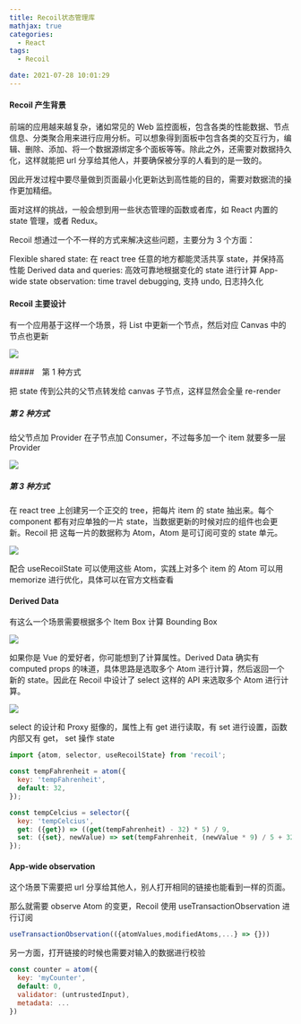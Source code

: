 ```yaml
---
title: Recoil状态管理库
mathjax: true
categories:
  - React
tags:
  - Recoil

date: 2021-07-28 10:01:29
---
```


#### Recoil 产生背景

前端的应用越来越复杂，诸如常见的 Web 监控面板，包含各类的性能数据、节点信息、分类聚合用来进行应用分析。可以想象得到面板中包含各类的交互行为，编辑、删除、添加、将一个数据源绑定多个面板等等。除此之外，还需要对数据持久化，这样就能把 url 分享给其他人，并要确保被分享的人看到的是一致的。

因此开发过程中要尽量做到页面最小化更新达到高性能的目的，需要对数据流的操作更加精细。

面对这样的挑战，一般会想到用一些状态管理的函数或者库，如 React 内置的 state 管理，或者 Redux。

Recoil 想通过一个不一样的方式来解决这些问题，主要分为 3 个方面：

Flexible shared state: 在 react tree 任意的地方都能灵活共享 state，并保持高性能
Derived data and queries: 高效可靠地根据变化的 state 进行计算
App-wide state observation: time travel debugging, 支持 undo, 日志持久化

#### Recoil 主要设计

有一个应用基于这样一个场景，将 List 中更新一个节点，然后对应 Canvas 中的节点也更新

![](0001.jpg)

#####　第 1 种方式

把 state 传到公共的父节点转发给 canvas 子节点，这样显然会全量 re-render

##### 第 2 种方式

给父节点加 Provider 在子节点加 Consumer，不过每多加一个 item 就要多一层 Provider

![](0002.jpg)

##### 第 3 种方式

在 react tree 上创建另一个正交的 tree，把每片 item 的 state 抽出来。每个 component 都有对应单独的一片 state，当数据更新的时候对应的组件也会更新。Recoil 把 这每一片的数据称为 Atom，Atom 是可订阅可变的 state 单元。

![](0003.jpg)

配合 useRecoilState 可以使用这些 Atom，实践上对多个 item 的 Atom 可以用 memorize 进行优化，具体可以在官方文档查看

#### Derived Data

有这么一个场景需要根据多个 Item Box 计算 Bounding Box

![](0004.jpg)

如果你是 Vue 的爱好者，你可能想到了计算属性。Derived Data 确实有 computed props 的味道，具体思路是选取多个 Atom 进行计算，然后返回一个新的 state。因此在 Recoil 中设计了 select 这样的 API 来选取多个 Atom 进行计算。

![](0005.jpg)

select 的设计和 Proxy 挺像的，属性上有 get 进行读取，有 set 进行设置，函数内部又有 get， set 操作 state


```javascript
import {atom, selector, useRecoilState} from 'recoil';

const tempFahrenheit = atom({
  key: 'tempFahrenheit',
  default: 32,
});

const tempCelcius = selector({
  key: 'tempCelcius',
  get: ({get}) => ((get(tempFahrenheit) - 32) * 5) / 9,
  set: ({set}, newValue) => set(tempFahrenheit, (newValue * 9) / 5 + 32),
});

```

#### App-wide observation

这个场景下需要把 url 分享给其他人，别人打开相同的链接也能看到一样的页面。

那么就需要 observe Atom 的变更，Recoil 使用 useTransactionObservation 进行订阅

```javascript
useTransactionObservation(({atomValues,modifiedAtoms,...} => {}))
```

另一方面，打开链接的时候也需要对输入的数据进行校验

```javascript
const counter = atom({
  key: 'myCounter',
  default: 0,
  validator: (untrustedInput),
  metadata: ...
})
```